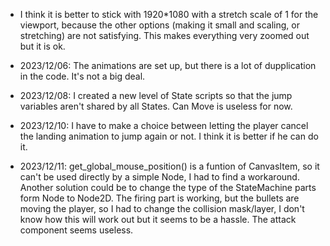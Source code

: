 - I think it is better to stick with 1920*1080 with a stretch scale of 1 for the viewport,
	because the other options (making it small and scaling, or stretching) are not satisfying.
	This makes everything very zoomed out but it is ok.

- 2023/12/06: The animations are set up, but there is a lot of dupplication in the code. It's not a big deal.

- 2023/12/08: I created a new level of State scripts so that the jump variables aren't shared by all States.
	Can Move is useless for now.

- 2023/12/10: I have to make a choice between letting the player cancel the landing animation to jump again or not.
	I think it is better if he can do it.

- 2023/12/11: get_global_mouse_position() is a funtion of CanvasItem, so it can't be used directly by a simple Node,
	I had to find a workaround. Another solution could be to change the type of the StateMachine parts
	form Node to Node2D.
	The firing part is working, but the bullets are moving the player, so I had to change the collision mask/layer,
	I don't know how this will work out but it seems to be a hassle.
	The attack component seems useless.
